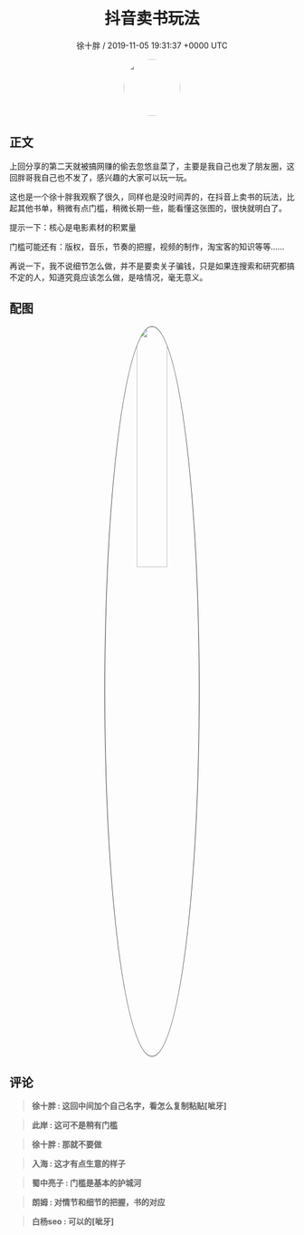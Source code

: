 <h1 align="center">抖音卖书玩法</h1>
<p align="center">
    <a>徐十胖 / 2019-11-05 19:31:37 &#43;0000 UTC</a>
</p>

<div align="center">
    <img src="https://images.zsxq.com/FmmqFExzfdspkpT-r6FGpLM-sS2M?e=1590940799&amp;token=kIxbL07-8jAj8w1n4s9zv64FuZZNEATmlU_Vm6zD:wEDb5exa10FzNiMvT7OiPpGC7PI=" width="100" height="100" style="border:1px solid;border-radius:50%; color:#ffffff"/>
</div>

## 正文

<div>
上回分享的第二天就被搞网赚的偷去忽悠韭菜了，主要是我自己也发了朋友圈，这回胖哥我自己也不发了，感兴趣的大家可以玩一玩。

这也是一个徐十胖我观察了很久，同样也是没时间弄的，在抖音上卖书的玩法，比起其他书单，稍微有点门槛，稍微长期一些，能看懂这张图的，很快就明白了。

提示一下：核心是电影素材的积累量

门槛可能还有：版权，音乐，节奏的把握，视频的制作，淘宝客的知识等等……

再说一下，我不说细节怎么做，并不是要卖关子骗钱，只是如果连搜索和研究都搞不定的人，知道究竟应该怎么做，是啥情况，毫无意义。
</div>

## 配图
<div class="image" align="center">

<img src="https://images.zsxq.com/FtzZiKlmm6NBSknvpyCnwWNTPNyP?imageMogr2/auto-orient/thumbnail/800x/format/jpg/blur/1x0/quality/75&amp;e=1590940799&amp;token=kIxbL07-8jAj8w1n4s9zv64FuZZNEATmlU_Vm6zD:Dd28uWoLf57wWPcW0R0ofEVSSlw=" width="33%" height="33%" style="border:1px solid;border-radius:50%; color:#3c3f41"/>

</div>

## 评论

<div align="left">
<div>

<blockquote >
<span> <strong>徐十胖 : 这回中间加个自己名字，看怎么复制粘贴[呲牙] </strong></span>
</blockquote>

<blockquote >
<span> <strong>此岸 : 这可不是稍有门槛 </strong></span>
</blockquote>

<blockquote >
<span> <strong>徐十胖 : 那就不要做 </strong></span>
</blockquote>

<blockquote >
<span> <strong>入海 : 这才有点生意的样子 </strong></span>
</blockquote>

<blockquote >
<span> <strong>蜀中亮子 : 门槛是基本的护城河 </strong></span>
</blockquote>

<blockquote >
<span> <strong>朗姆 : 对情节和细节的把握，书的对应 </strong></span>
</blockquote>

<blockquote >
<span> <strong>白杨seo : 可以的[呲牙] </strong></span>
</blockquote>

</div>
</div>